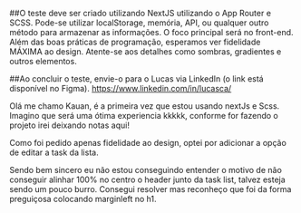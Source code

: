 ##O teste deve ser criado utilizando NextJS utilizando o App Router e SCSS. Pode-se utilizar localStorage, memória, API, ou qualquer outro método para armazenar as informações. O foco principal será no front-end. Além das boas práticas de programação, esperamos ver fidelidade MÁXIMA ao design. Atente-se aos detalhes como sombras, gradientes e outros elementos.

##Ao concluir o teste, envie-o para o Lucas via LinkedIn (o link está disponível no Figma).
https://www.linkedin.com/in/lucasca/


Olá me chamo Kauan, é a primeira vez que estou usando nextJs e Scss.
Imagino que será uma ótima experiencia kkkkk, conforme for fazendo o projeto irei deixando notas aqui!

Como foi pedido apenas fidelidade ao design, optei por adicionar a opção de editar a task da lista.

Sendo bem sincero eu não estou conseguindo entender o motivo de não conseguir alinhar 100% no centro o header junto da task list,
talvez esteja sendo um pouco burro. 
Consegui resolver mas reconheço que foi da forma preguiçosa colocando marginleft no h1.